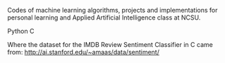 Codes of machine learning algorithms, projects and implementations for personal learning and Applied Artificial Intelligence class at NCSU.

Python
C

Where the dataset for the IMDB Review Sentiment Classifier in C came from: http://ai.stanford.edu/~amaas/data/sentiment/
